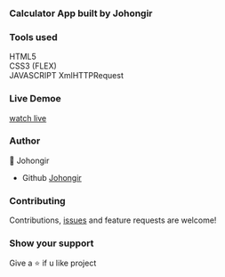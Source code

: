 ### Calculator App built by Johongir

### Tools used
HTML5\
CSS3 (FLEX)\
JAVASCRIPT
XmlHTTPRequest


### Live Demoe
[watch live](https://johongirr.github.io/memory-game/)


### Author
:man: Johongir 
* Github [Johongir](https://github.com/Johongirr)
 

### Contributing
Contributions, [issues](https://github.com/Johongirr/calculator/issues) and feature requests are welcome!


### Show your support
Give a :star: if u like project


